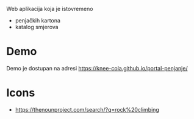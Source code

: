 Web aplikacija koja je istovremeno
* penjačkih kartona
* katalog smjerova

# Demo
Demo je dostupan na adresi https://knee-cola.github.io/portal-penjanje/

# Icons
* https://thenounproject.com/search/?q=rock%20climbing